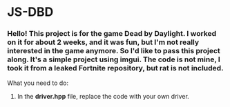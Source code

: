 # JS-DBD

### Hello! This project is for the game **Dead by Daylight**. I worked on it for about 2 weeks, and it was fun, but I'm not really interested in the game anymore. So I'd like to pass this project along. It's a simple project using **imgui**. The code is not mine, I took it from a leaked Fortnite repository, but **rat** is not included.

What you need to do:
1. In the **driver.hpp** file, replace the code with your own driver.
